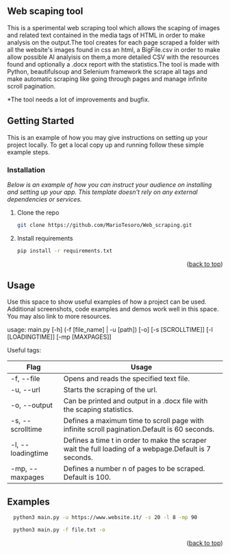 <!-- GETTING STARTED -->
## Web scaping tool

This is a sperimental web scraping tool which allows the scaping of images and related text contained in the media tags of HTML in order to make analysis on the output.The tool creates for each page scraped a folder with all the website's images found in css an html, a BigFile.csv in order to make allow possible AI analyisis on them,a more detailed CSV with the resources found and optionally a .docx report with the statistics.The tool is made with Python, beautifulsoup and Selenium framework the scrape all tags and make automatic scraping like going through pages and manage infinite scroll pagination.

*The tool needs a lot of improvements and bugfix.

<!-- GETTING STARTED -->
## Getting Started

This is an example of how you may give instructions on setting up your project locally.
To get a local copy up and running follow these simple example steps.

### Installation

_Below is an example of how you can instruct your audience on installing and setting up your app. This template doesn't rely on any external dependencies or services._

1. Clone the repo
   ```sh
   git clone https://github.com/MarioTesoro/Web_scraping.git
   ```
2. Install requirements
    ```sh
    pip install -r requirements.txt
    ```

<p align="right">(<a href="#top">back to top</a>)</p>



<!-- USAGE EXAMPLES -->
## Usage

Use this space to show useful examples of how a project can be used. Additional screenshots, code examples and demos work well in this space. You may also link to more resources.

usage: main.py [-h] (-f [file_name] | -u [path]) [-o] [-s [SCROLLTIME]] [-l [LOADINGTIME]] [-mp [MAXPAGES]]

Useful tags:

Flag  | Usage
------------- | -------------
-f, --file  | Opens and reads the specified text file.
-u, --url  | Starts the scraping of the url.
-o, --output  | Can be printed and output in a .docx file with the scaping statistics.
-s, --scrolltime  | Defines a maximum time to scroll page with infinite scroll pagination.Default is 60 seconds.
-l, --loadingtime  | Defines a time t in order to make the scraper wait the full loading of a webpage.Default is 7 seconds.
-mp, --maxpages  | Defines a number n of pages to be scraped. Default is 100.
   
## Examples
```sh
  python3 main.py -u https://www.website.it/ -s 20 -l 8 -mp 90 
  ```

```sh
  python3 main.py -f file.txt -o
  ```
  

<p align="right">(<a href="#top">back to top</a>)</p>